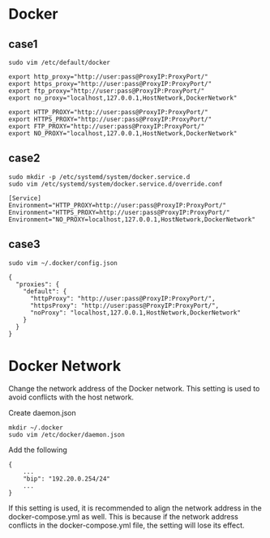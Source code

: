 # Docker
## case1
```
sudo vim /etc/default/docker
```
```
export http_proxy="http://user:pass@ProxyIP:ProxyPort/"
export https_proxy="http://user:pass@ProxyIP:ProxyPort/"
export ftp_proxy="http://user:pass@ProxyIP:ProxyPort/"
export no_proxy="localhost,127.0.0.1,HostNetwork,DockerNetwork"

export HTTP_PROXY="http://user:pass@ProxyIP:ProxyPort/"
export HTTPS_PROXY="http://user:pass@ProxyIP:ProxyPort/"
export FTP_PROXY="http://user:pass@ProxyIP:ProxyPort/"
export NO_PROXY="localhost,127.0.0.1,HostNetwork,DockerNetwork"
```

## case2
```
sudo mkdir -p /etc/systemd/system/docker.service.d
sudo vim /etc/systemd/system/docker.service.d/override.conf
```

```
[Service]
Environment="HTTP_PROXY=http://user:pass@ProxyIP:ProxyPort/"
Environment="HTTPS_PROXY=http://user:pass@ProxyIP:ProxyPort/"
Environment="NO_PROXY=localhost,127.0.0.1,HostNetwork,DockerNetwork"
```

## case3
```
sudo vim ~/.docker/config.json
```

```
{
  "proxies": {
    "default": {
      "httpProxy": "http://user:pass@ProxyIP:ProxyPort/",
      "httpsProxy": "http://user:pass@ProxyIP:ProxyPort/",
      "noProxy": "localhost,127.0.0.1,HostNetwork,DockerNetwork"
    }
  }
}
```

# Docker Network
Change the network address of the Docker network.
This setting is used to avoid conflicts with the host network.

Create daemon.json
```
mkdir ~/.docker
sudo vim /etc/docker/daemon.json
```

Add the following
```
{
    ...
    "bip": "192.20.0.254/24"
    ...
}
```

If this setting is used, it is recommended to align the network address in the docker-compose.yml as well.
This is because if the network address conflicts in the docker-compose.yml file, the setting will lose its effect.